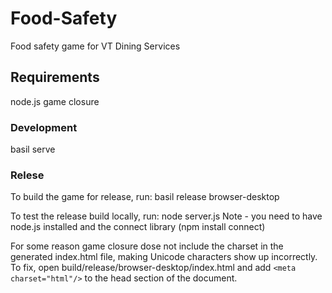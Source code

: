 Food-Safety
===========

Food safety game for VT Dining Services

Requirements
------------
node.js
game closure

### Development
basil serve

### Relese
To build the game for release, run:
    basil release browser-desktop

To test the release build locally, run:
    node server.js
Note - you need to have node.js installed and the connect library (npm install
connect)

For some reason game closure dose not include the charset in the generated
index.html file, making Unicode characters show up incorrectly. To fix, open
build/release/browser-desktop/index.html and add
    `<meta charset="html"/>`
to the head section of the document.
